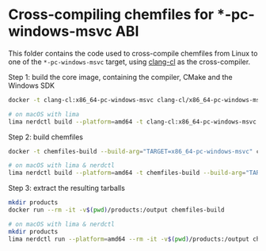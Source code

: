 # Cross-compiling chemfiles for *-pc-windows-msvc ABI

This folder contains the code used to cross-compile chemfiles from Linux to one
of the `*-pc-windows-msvc` target, using
[clang-cl](https://clang.llvm.org/docs/MSVCCompatibility.html) as the
cross-compiler.

Step 1: build the core image, containing the compiler, CMake and the Windows SDK

```bash
docker -t clang-cl:x86_64-pc-windows-msvc clang-cl/x86_64-pc-windows-msvc

# on macOS with lima
lima nerdctl build --platform=amd64 -t clang-cl:x86_64-pc-windows-msvc clang-cl/x86_64-pc-windows-msvc
```

Step 2: build chemfiles

```bash
docker -t chemfiles-build --build-arg="TARGET=x86_64-pc-windows-msvc" clang-cl/chemfiles

# on macOS with lima & nerdctl
lima nerdctl build --platform=amd64 -t chemfiles-build --build-arg="TARGET=x86_64-pc-windows-msvc" clang-cl/chemfiles
```


Step 3: extract the resulting tarballs

```bash
mkdir products
docker run --rm -it -v$(pwd)/products:/output chemfiles-build

# on macOS with lima & nerdctl
mkdir products
lima nerdctl run --platform=amd64 --rm -it -v$(pwd)/products:/output chemfiles-build
```
